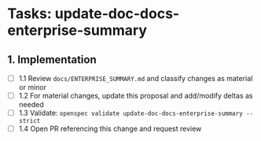 # Tasks: update-doc-docs-enterprise-summary

## 1. Implementation

- [ ] 1.1 Review `docs/ENTERPRISE_SUMMARY.md` and classify changes as material or minor
- [ ] 1.2 For material changes, update this proposal and add/modify deltas as needed
- [ ] 1.3 Validate: `openspec validate update-doc-docs-enterprise-summary --strict`
- [ ] 1.4 Open PR referencing this change and request review
